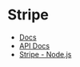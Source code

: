 # Stripe

* [Docs](https://stripe.com/docs)
* [API Docs](https://stripe.com/docs/api)
* [Stripe - Node.js](https://github.com/stripe/stripe-node)